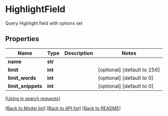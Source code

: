 # HighlightField

Query Highlight field with options set
## Properties
Name | Type | Description | Notes
------------ | ------------- | ------------- | -------------
**name** | **str** |  | 
**limit** | **int** |  | [optional] [default to 256]
**limit_words** | **int** |  | [optional] [default to 0]
**limit_snippets** | **int** |  | [optional] [default to 0]

[[Using in search requests]](SearchRequest.md#HighlightField)

[[Back to Model list]](../README.md#documentation-for-models) [[Back to API list]](../README.md#documentation-for-api-endpoints) [[Back to README]](../README.md)


